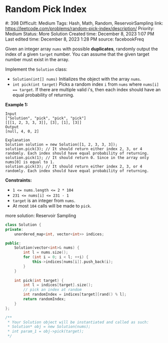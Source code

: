 # Random Pick Index

#: 398
Difficult: Medium
Tags: Hash, Math, Random, ReservoirSampling
link: https://leetcode.com/problems/random-pick-index/description/
Priority: Medium
Status: More Solution
Created time: December 8, 2023 1:07 PM
Last edited time: December 8, 2023 1:28 PM
source: facebookFreq

Given an integer array `nums` with possible **duplicates**, randomly output the index of a given `target` number. You can assume that the given target number must exist in the array.

Implement the `Solution` class:

- `Solution(int[] nums)` Initializes the object with the array `nums`.
- `int pick(int target)` Picks a random index `i` from `nums` where `nums[i] == target`. If there are multiple valid i's, then each index should have an equal probability of returning.

**Example 1:**

```
Input
["Solution", "pick", "pick", "pick"]
[[[1, 2, 3, 3, 3]], [3], [1], [3]]
Output
[null, 4, 0, 2]

Explanation
Solution solution = new Solution([1, 2, 3, 3, 3]);
solution.pick(3); // It should return either index 2, 3, or 4 randomly. Each index should have equal probability of returning.
solution.pick(1); // It should return 0. Since in the array only nums[0] is equal to 1.
solution.pick(3); // It should return either index 2, 3, or 4 randomly. Each index should have equal probability of returning.

```

**Constraints:**

- `1 <= nums.length <= 2 * 104`
- `231 <= nums[i] <= 231 - 1`
- `target` is an integer from `nums`.
- At most `104` calls will be made to `pick`.

more solution: Reservoir Sampling

```cpp
class Solution {
private:
    unordered_map<int, vector<int>> indices;

public:
    Solution(vector<int>& nums) {
        int l = nums.size();
        for (int i = 0; i < l; ++i) {
            this->indices[nums[i]].push_back(i);
        }
    }
    
    int pick(int target) {
        int l = indices[target].size();
        // pick an index at random
        int randomIndex = indices[target][rand() % l];
        return randomIndex;
    }
};

/**
 * Your Solution object will be instantiated and called as such:
 * Solution* obj = new Solution(nums);
 * int param_1 = obj->pick(target);
 */
```
